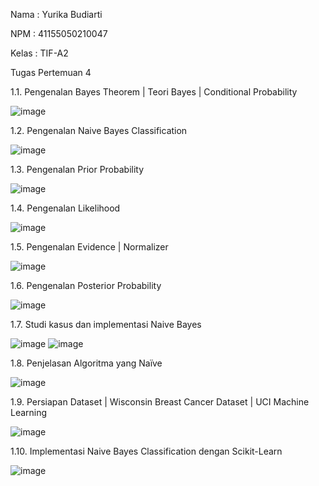Nama : Yurika Budiarti 

NPM : 41155050210047

Kelas : TIF-A2 

Tugas Pertemuan 4


1.1.	Pengenalan Bayes Theorem | Teori Bayes | Conditional Probability

![image](https://github.com/user-attachments/assets/9d248051-978d-4667-92d6-7cb41f79e61b)

1.2.	Pengenalan Naive Bayes Classification

![image](https://github.com/user-attachments/assets/38077a41-b993-4ad2-996f-993643f31b17)

1.3.	Pengenalan Prior Probability

![image](https://github.com/user-attachments/assets/28941321-b81b-498d-8446-f8e1de26c308)

1.4.	Pengenalan Likelihood

![image](https://github.com/user-attachments/assets/24e38b6d-717c-4a95-bdd5-8bb6dc8961c9)

1.5.	Pengenalan Evidence | Normalizer

![image](https://github.com/user-attachments/assets/3550f0b2-1765-4dcf-8f72-b1cb72955dc4)

1.6.	Pengenalan Posterior Probability

![image](https://github.com/user-attachments/assets/0cf517f4-e093-48b0-82db-aab502ef2bab)


1.7.	Studi kasus dan implementasi Naive Bayes

![image](https://github.com/user-attachments/assets/074b0b39-a1f0-449b-9a4f-1cb1ab7e34d6)
![image](https://github.com/user-attachments/assets/1936b62f-b3b1-4f78-881a-497ef1cd8d4b)

1.8.	Penjelasan Algoritma yang Naïve

![image](https://github.com/user-attachments/assets/88e8e3f7-5484-48fa-803e-1ee3c6117eb5)

1.9.	Persiapan Dataset | Wisconsin Breast Cancer Dataset | UCI Machine Learning

![image](https://github.com/user-attachments/assets/275f034d-acbf-47ed-a9c5-76de07e5fc68)

1.10.	Implementasi Naive Bayes Classification dengan Scikit-Learn

![image](https://github.com/user-attachments/assets/70bbaa7f-ddaa-451b-8044-80c0f508f0ab)

